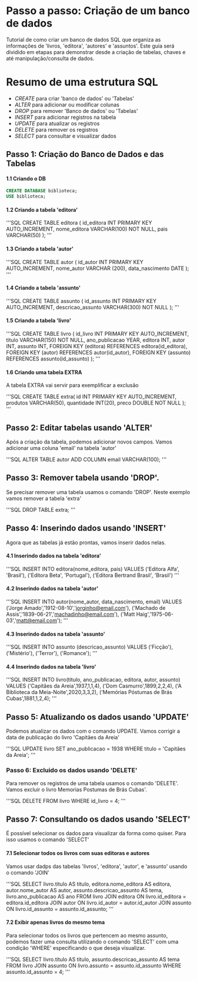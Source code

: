 # Passo a passo: Criação de um banco de dados
Tutorial de como criar um banco de dados SQL que organiza as informações de 'livros, 'editora', 'autores' e 'assuntos'.
Este guia será dividido em etapas para demonstrar desde a criação de tabelas, chaves e até manipulação/consulta de dados.

# Resumo de uma estrutura SQL
* _CREATE_ para criar 'banco de dados' ou 'Tabelas'
* _ALTER_ para adicionar ou modificar colunas
* _DROP_ para remover 'Banco de dados' ou 'Tabelas'
* _INSERT_ para adicionar registros na tabela
* _UPDATE_ para atualizar os registros
* _DELETE_ para remover os registros
* _SELECT_ para consultar e visualizar dados

## Passo 1: Criação do Banco de Dados e das Tabelas
#### 1.1 Criando o DB

```SQL
CREATE DATABASE biblioteca;
USE biblioteca;
```

#### 1.2 Criando a tabela 'editora'

'''SQL
CREATE TABLE editora (
    id_editora INT PRIMARY KEY AUTO_INCREMENT,
    nome_editora VARCHAR(100) NOT NULL,
    pais VARCHAR(50)
);
'''

#### 1.3 Criando a tabela 'autor'

'''SQL
CREATE TABLE autor (
    id_autor INT PRIMARY KEY AUTO_INCREMENT,
    nome_autor VARCHAR (200),
    data_nascimento DATE
);
'''

#### 1.4 Criando a tabela 'assunto'

'''SQL
CREATE TABLE assunto (
    id_assunto INT PRIMARY KEY AUTO_INCREMENT,
    descricao_assunto VARCHAR(300) NOT NULL
);
'''

#### 1.5 Criando a tabela 'livro'
'''SQL
CREATE TABLE livro (
    id_livro INT PRIMARY KEY AUTO_INCREMENT,
    titulo VARCHAR(150) NOT NULL,
    ano_publicacao YEAR,
    editora INT,
    autor INT,
    assunto INT,
    FOREIGN KEY (editora) REFERENCES editora(id_editora), 
    FOREIGN KEY (autor) REFERENCES autor(id_autor),
    FOREIGN KEY (assunto) REFERENCES assunto(id_assunto)
    );
'''

#### 1.6 Criando uma tabela EXTRA
A tabela EXTRA vai servir para exemplificar a exclusão

'''SQL
CREATE TABLE extra(
    id INT PRIMARY KEY AUTO_INCREMENT,
    produtos VARCHAR(50),
    quantidade INT(20),
    preco DOUBLE NOT NULL
);
'''

## Passo 2: Editar tabelas usando 'ALTER'
Após a criação da tabela, podemos adicionar novos campos. Vamos adicionar uma coluna 'email' na tabela 'autor'

'''SQL
ALTER TABLE autor
ADD COLUMN email VARCHAR(100);
'''

## Passo 3: Remover tabela usando 'DROP'.
Se precisar remover uma tabela usamos o comando 'DROP'.
Neste exemplo vamos remover a tabela 'extra'

'''SQL
DROP TABLE extra;
'''
## Passo 4: Inserindo dados usando 'INSERT'
Agora que as tabelas já estão prontas, vamos inserir dados nelas.

#### 4.1 Inserindo dados na tabela 'editora'

'''SQL
INSERT INTO editora(nome_editora, pais)
VALUES
('Editora Alfa', 'Brasil'),
('Editora Beta', 'Portugal'),
('Editora Bertrand Brasil', 'Brasil')
'''

#### 4.2 Inserindo dados na tabela 'autor'

'''SQL
INSERT INTO autor(nome_autor, data_nascimento, email)
VALUES
('Jorge Amado','1912-08-10','jorginho@email.com'),
('Machado de Assis','1839-06-21','machadinho@email.com'),
('Matt Haig','1975-06-03','matt@email.com');
'''

#### 4.3 Inserindo dados na tabela 'assunto'

'''SQL
INSERT INTO assunto (descricao_assunto)
VALUES
('Ficção'),
('Mistério'),
('Terror'),
('Romance');
'''

#### 4.4 Inserindo dados na tabela 'livro'

'''SQL
INSERT INTO livro(titulo, ano_publicacao, editora, autor, assunto)
VALUES
('Capitães da Areia',1937,1,1,4),
('Dom Casmurro',1899,2,2,4),
('A Biblioteca da Meia-Noite',2020,3,3,2),
('Memórias Póstumas de Brás Cubas',1881,1,2,4);
'''

## Passo 5: Atualizando os dados usando 'UPDATE'
Podemos atualizar os dados com o comando UPDATE.
Vamos corrigir a data de publicação do livro 'Capitães da Areia'

'''SQL
UPDATE livro
SET ano_publicacao = 1938
WHERE titulo = 'Capitães da Areia';
'''

### Passo 6: Excluido os dados usando 'DELETE'
Para remover os registros de uma tabela usamos o comando 'DELETE'.
Vamos excluir o livro Memorias Postumas de Brás Cubas'.

'''SQL
DELETE FROM livro
WHERE id_livro = 4;
'''

## Passo 7: Consultando os dados usando 'SELECT'
É possível selecionar os dados para visualizar da forma como quiser. 
Para isso usamos o comando 'SELECT'

#### 7.1 Selecionar todos os livros com suas editoras e autores
Vamos usar dadps das tabelas 'livros', 'editora', 'autor', e 'assunto' usando o comando 'JOIN'

'''SQL
SELECT livro.titulo AS titulo,
    editora.nome_editora AS editora,
    autor.nome_autor AS autor,
    assunto.descricao_assunto AS tema,
    livro.ano_publicacao AS ano
FROM livro
JOIN editora ON livro.id_editora = editora.id_editora
JOIN autor ON livro.id_autor = autor.id_autor
JOIN assunto ON livro.id_assunto = assunto.id_assunto;
'''

#### 7.2 Exibir apenas livros do mesmo tema
Para selecionar todos os livros que pertencem ao mesmo assunto, podemos fazer uma consulta utilizando o comando 'SELECT' com uma condição 'WHERE' especificando o que deseja visualizar.

'''SQL
SELECT livro.titulo AS titulo,
	assunto.descricao_assunto AS tema
FROM livro
JOIN assunto ON livro.assunto = assunto.id_assunto
WHERE assunto.id_assunto = 4;
'''
